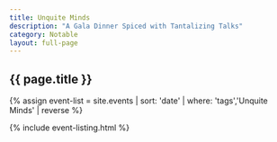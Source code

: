 ```yaml
---
title: Unquite Minds
description: "A Gala Dinner Spiced with Tantalizing Talks"
category: Notable
layout: full-page
---
```

<section id="main-content">
<div class="grid-container large">
<section class="heading">
<h2 class="underline">{{ page.title }}</h2>
</section>

<div class="events-card-list fade-out-siblings">
{% assign event-list = site.events | sort: 'date' | where: 'tags','Unquite Minds' | reverse %}

{% include event-listing.html %}
